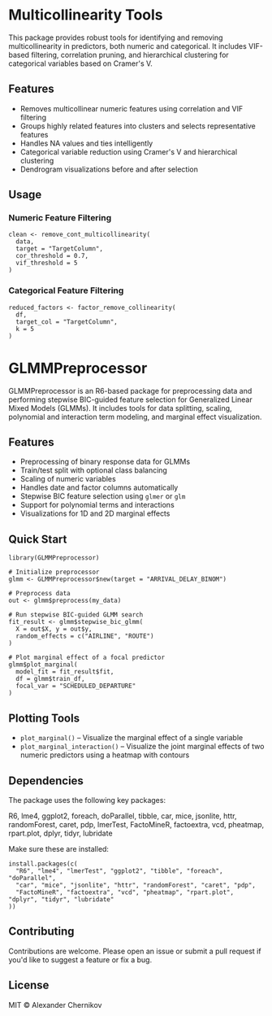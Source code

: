 Multicollinearity Tools
=======================

This package provides robust tools for identifying and removing multicollinearity in predictors, both numeric and categorical. It includes VIF-based filtering, correlation pruning, and hierarchical clustering for categorical variables based on Cramer's V.

Features
--------

- Removes multicollinear numeric features using correlation and VIF filtering
- Groups highly related features into clusters and selects representative features
- Handles NA values and ties intelligently
- Categorical variable reduction using Cramer's V and hierarchical clustering
- Dendrogram visualizations before and after selection

Usage
-----

### Numeric Feature Filtering

    clean <- remove_cont_multicollinearity(
      data,
      target = "TargetColumn",
      cor_threshold = 0.7,
      vif_threshold = 5
    )

### Categorical Feature Filtering

    reduced_factors <- factor_remove_collinearity(
      df,
      target_col = "TargetColumn",
      k = 5
    )

GLMMPreprocessor
================

GLMMPreprocessor is an R6-based package for preprocessing data and performing stepwise BIC-guided feature selection for Generalized Linear Mixed Models (GLMMs). It includes tools for data splitting, scaling, polynomial and interaction term modeling, and marginal effect visualization.

Features
--------

- Preprocessing of binary response data for GLMMs
- Train/test split with optional class balancing
- Scaling of numeric variables
- Handles date and factor columns automatically
- Stepwise BIC feature selection using `glmer` or `glm`
- Support for polynomial terms and interactions
- Visualizations for 1D and 2D marginal effects

Quick Start
-----------

    library(GLMMPreprocessor)

    # Initialize preprocessor
    glmm <- GLMMPreprocessor$new(target = "ARRIVAL_DELAY_BINOM")

    # Preprocess data
    out <- glmm$preprocess(my_data)

    # Run stepwise BIC-guided GLMM search
    fit_result <- glmm$stepwise_bic_glmm(
      X = out$X, y = out$y,
      random_effects = c("AIRLINE", "ROUTE")
    )

    # Plot marginal effect of a focal predictor
    glmm$plot_marginal(
      model_fit = fit_result$fit,
      df = glmm$train_df,
      focal_var = "SCHEDULED_DEPARTURE"
    )

Plotting Tools
--------------

- `plot_marginal()` – Visualize the marginal effect of a single variable
- `plot_marginal_interaction()` – Visualize the joint marginal effects of two numeric predictors using a heatmap with contours

Dependencies
------------

The package uses the following key packages:

R6, lme4, ggplot2, foreach, doParallel, tibble, car, mice, jsonlite, httr, randomForest, caret, pdp, lmerTest, FactoMineR, factoextra, vcd, pheatmap, rpart.plot, dplyr, tidyr, lubridate

Make sure these are installed:

    install.packages(c(
      "R6", "lme4", "lmerTest", "ggplot2", "tibble", "foreach", "doParallel",
      "car", "mice", "jsonlite", "httr", "randomForest", "caret", "pdp",
      "FactoMineR", "factoextra", "vcd", "pheatmap", "rpart.plot", "dplyr", "tidyr", "lubridate"
    ))

Contributing
------------

Contributions are welcome. Please open an issue or submit a pull request if you'd like to suggest a feature or fix a bug.

License
-------

MIT © Alexander Chernikov

